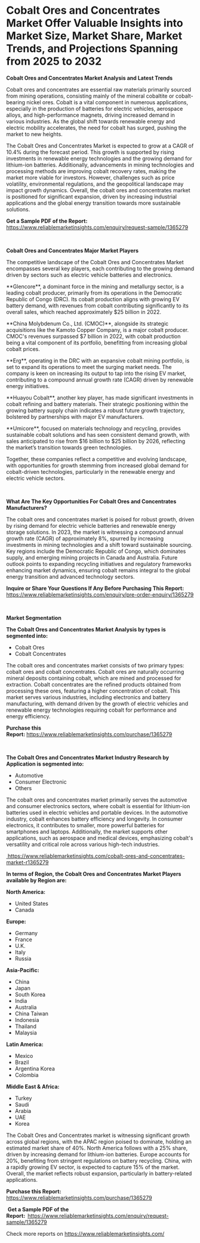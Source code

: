 <p><h1>Cobalt Ores and Concentrates Market Offer Valuable Insights into Market Size, Market Share, Market Trends, and Projections Spanning from 2025 to 2032</h1></p><p><strong>Cobalt Ores and Concentrates Market Analysis and Latest Trends</strong></p>
<p><p>Cobalt ores and concentrates are essential raw materials primarily sourced from mining operations, consisting mainly of the mineral cobaltite or cobalt-bearing nickel ores. Cobalt is a vital component in numerous applications, especially in the production of batteries for electric vehicles, aerospace alloys, and high-performance magnets, driving increased demand in various industries. As the global shift towards renewable energy and electric mobility accelerates, the need for cobalt has surged, pushing the market to new heights.</p><p>The Cobalt Ores and Concentrates Market is expected to grow at a CAGR of 10.4% during the forecast period. This growth is supported by rising investments in renewable energy technologies and the growing demand for lithium-ion batteries. Additionally, advancements in mining technologies and processing methods are improving cobalt recovery rates, making the market more viable for investors. However, challenges such as price volatility, environmental regulations, and the geopolitical landscape may impact growth dynamics. Overall, the cobalt ores and concentrates market is positioned for significant expansion, driven by increasing industrial applications and the global energy transition towards more sustainable solutions.</p></p>
<p><strong>Get a Sample PDF of the Report:&nbsp;</strong> <a href="https://www.reliablemarketinsights.com/enquiry/request-sample/1365279?utm_campaign=3497&utm_medium=2&utm_source=Github&utm_content=ia&utm_term=22032025&utm_id=cobalt-ores-and-concentrates">https://www.reliablemarketinsights.com/enquiry/request-sample/1365279</a></p>
<p>&nbsp;</p>
<p><strong>Cobalt Ores and Concentrates Major Market Players</strong></p>
<p><p>The competitive landscape of the Cobalt Ores and Concentrates Market encompasses several key players, each contributing to the growing demand driven by sectors such as electric vehicle batteries and electronics. </p><p>**Glencore**, a dominant force in the mining and metallurgy sector, is a leading cobalt producer, primarily from its operations in the Democratic Republic of Congo (DRC). Its cobalt production aligns with growing EV battery demand, with revenues from cobalt contributing significantly to its overall sales, which reached approximately $25 billion in 2022.</p><p>**China Molybdenum Co., Ltd. (CMOC)**, alongside its strategic acquisitions like the Kamoto Copper Company, is a major cobalt producer. CMOC's revenues surpassed $7 billion in 2022, with cobalt production being a vital component of its portfolio, benefitting from increasing global cobalt prices.</p><p>**Erg**, operating in the DRC with an expansive cobalt mining portfolio, is set to expand its operations to meet the surging market needs. The company is keen on increasing its output to tap into the rising EV market, contributing to a compound annual growth rate (CAGR) driven by renewable energy initiatives.</p><p>**Huayou Cobalt**, another key player, has made significant investments in cobalt refining and battery materials. Their strategic positioning within the growing battery supply chain indicates a robust future growth trajectory, bolstered by partnerships with major EV manufacturers.</p><p>**Umicore**, focused on materials technology and recycling, provides sustainable cobalt solutions and has seen consistent demand growth, with sales anticipated to rise from $16 billion to $25 billion by 2026, reflecting the market’s transition towards green technologies.</p><p>Together, these companies reflect a competitive and evolving landscape, with opportunities for growth stemming from increased global demand for cobalt-driven technologies, particularly in the renewable energy and electric vehicle sectors.</p></p>
<p>&nbsp;</p>
<p><strong>What Are The Key Opportunities For Cobalt Ores and Concentrates Manufacturers?</strong></p>
<p><p>The cobalt ores and concentrates market is poised for robust growth, driven by rising demand for electric vehicle batteries and renewable energy storage solutions. In 2023, the market is witnessing a compound annual growth rate (CAGR) of approximately 8%, spurred by increasing investments in mining technologies and a shift toward sustainable sourcing. Key regions include the Democratic Republic of Congo, which dominates supply, and emerging mining projects in Canada and Australia. Future outlook points to expanding recycling initiatives and regulatory frameworks enhancing market dynamics, ensuring cobalt remains integral to the global energy transition and advanced technology sectors.</p></p>
<p><strong>Inquire or Share Your Questions If Any Before Purchasing This Report:</strong> <a href="https://www.reliablemarketinsights.com/enquiry/pre-order-enquiry/1365279?utm_campaign=3497&utm_medium=2&utm_source=Github&utm_content=ia&utm_term=22032025&utm_id=cobalt-ores-and-concentrates">https://www.reliablemarketinsights.com/enquiry/pre-order-enquiry/1365279</a></p>
<p>&nbsp;</p>
<p><strong>Market Segmentation</strong></p>
<p><strong>The Cobalt Ores and Concentrates Market Analysis by types is segmented into:</strong></p>
<p><ul><li>Cobalt Ores</li><li>Cobalt Concentrates</li></ul></p>
<p><p>The cobalt ores and concentrates market consists of two primary types: cobalt ores and cobalt concentrates. Cobalt ores are naturally occurring mineral deposits containing cobalt, which are mined and processed for extraction. Cobalt concentrates are the refined products obtained from processing these ores, featuring a higher concentration of cobalt. This market serves various industries, including electronics and battery manufacturing, with demand driven by the growth of electric vehicles and renewable energy technologies requiring cobalt for performance and energy efficiency.</p></p>
<p><strong>Purchase this Report:&nbsp;</strong><a href="https://www.reliablemarketinsights.com/purchase/1365279?utm_campaign=3497&utm_medium=2&utm_source=Github&utm_content=ia&utm_term=22032025&utm_id=cobalt-ores-and-concentrates">https://www.reliablemarketinsights.com/purchase/1365279</a></p>
<p>&nbsp;</p>
<p><strong>The Cobalt Ores and Concentrates Market Industry Research by Application is segmented into:</strong></p>
<p><ul><li>Automotive</li><li>Consumer Electronic</li><li>Others</li></ul></p>
<p><p>The cobalt ores and concentrates market primarily serves the automotive and consumer electronics sectors, where cobalt is essential for lithium-ion batteries used in electric vehicles and portable devices. In the automotive industry, cobalt enhances battery efficiency and longevity. In consumer electronics, it contributes to smaller, more powerful batteries for smartphones and laptops. Additionally, the market supports other applications, such as aerospace and medical devices, emphasizing cobalt's versatility and critical role across various high-tech industries.</p></p>
<p><a href="https://www.reliablemarketinsights.com/cobalt-ores-and-concentrates-market-r1365279?utm_campaign=3497&utm_medium=2&utm_source=Github&utm_content=ia&utm_term=22032025&utm_id=cobalt-ores-and-concentrates">&nbsp;https://www.reliablemarketinsights.com/cobalt-ores-and-concentrates-market-r1365279</a></p>
<p><strong>In terms of Region, the Cobalt Ores and Concentrates Market Players available by Region are:</strong></p>
<p>
    <p> <strong> North America: </strong>
        <ul>
            <li>United States</li>
            <li>Canada</li>
        </ul>
        </p> 
    <p> <strong> Europe: </strong>
        <ul>
            <li>Germany</li>
            <li>France</li>
            <li>U.K.</li>
            <li>Italy</li>
            <li>Russia</li>
        </ul>
        </p> 
    <p> <strong> Asia-Pacific: </strong>
        <ul>
            <li>China</li>
            <li>Japan</li>
            <li>South Korea</li>
            <li>India</li>
            <li>Australia</li>
            <li>China Taiwan</li>
            <li>Indonesia</li>
            <li>Thailand</li>
            <li>Malaysia</li>
        </ul>
        </p> 
    <p> <strong> Latin America: </strong>
        <ul>
            <li>Mexico</li>
            <li>Brazil</li>
            <li>Argentina Korea</li>
            <li>Colombia</li>
        </ul>
        </p> 
    <p> <strong> Middle East & Africa: </strong>
        <ul>
            <li>Turkey</li>
            <li>Saudi</li>
            <li>Arabia</li>
            <li>UAE</li>
            <li>Korea</li>
        </ul>
    </p>
    </p>
<p><p>The Cobalt Ores and Concentrates market is witnessing significant growth across global regions, with the APAC region poised to dominate, holding an estimated market share of 40%. North America follows with a 25% share, driven by increasing demand for lithium-ion batteries. Europe accounts for 20%, benefiting from stringent regulations on battery recycling. China, with a rapidly growing EV sector, is expected to capture 15% of the market. Overall, the market reflects robust expansion, particularly in battery-related applications.</p></p>
<p><strong>Purchase this Report: </strong><a href="https://www.reliablemarketinsights.com/purchase/1365279?utm_campaign=3497&utm_medium=2&utm_source=Github&utm_content=ia&utm_term=22032025&utm_id=cobalt-ores-and-concentrates">https://www.reliablemarketinsights.com/purchase/1365279</a></p>
<p>&nbsp;<strong>Get a Sample PDF of the Report:&nbsp;&nbsp;</strong><a href="https://www.reliablemarketinsights.com/enquiry/request-sample/1365279?utm_campaign=3497&utm_medium=2&utm_source=Github&utm_content=ia&utm_term=22032025&utm_id=cobalt-ores-and-concentrates">https://www.reliablemarketinsights.com/enquiry/request-sample/1365279</a></p>
<p><strong></strong></p>
<p>Check more reports on <a href="https://www.reliablemarketinsights.com/?utm_campaign=3497&utm_medium=2&utm_source=Github&utm_content=ia&utm_term=22032025&utm_id=cobalt-ores-and-concentrates">https://www.reliablemarketinsights.com/</a></p>